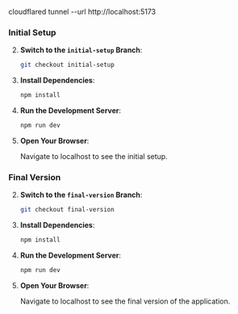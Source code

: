 cloudflared tunnel --url http://localhost:5173

### Initial Setup

2. **Switch to the `initial-setup` Branch**:

    ```bash
    git checkout initial-setup
    ```

3. **Install Dependencies**:

    ```bash
    npm install
    ```

4. **Run the Development Server**:

    ```bash
    npm run dev
    ```

5. **Open Your Browser**:

    Navigate to localhost to see the initial setup.

### Final Version

2. **Switch to the `final-version` Branch**:

    ```bash
    git checkout final-version
    ```

3. **Install Dependencies**:

    ```bash
    npm install
    ```

4. **Run the Development Server**:

    ```bash
    npm run dev
    ```

5. **Open Your Browser**:

    Navigate to localhost to see the final version of the application.


